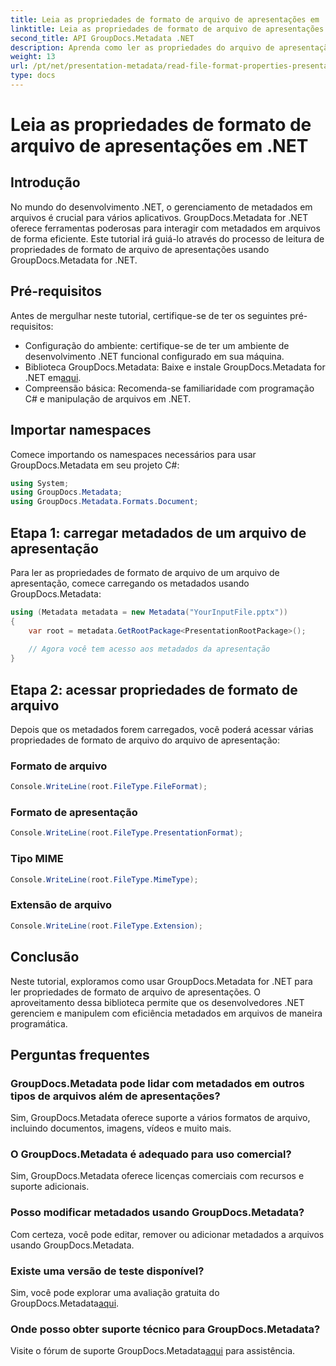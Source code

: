 ```yaml
---
title: Leia as propriedades de formato de arquivo de apresentações em .NET
linktitle: Leia as propriedades de formato de arquivo de apresentações em .NET
second_title: API GroupDocs.Metadata .NET
description: Aprenda como ler as propriedades do arquivo de apresentação no .NET usando GroupDocs.Metadata. Acesse detalhes do formato do arquivo programaticamente.
weight: 13
url: /pt/net/presentation-metadata/read-file-format-properties-presentations/
type: docs
---
```

# Leia as propriedades de formato de arquivo de apresentações em .NET

## Introdução
No mundo do desenvolvimento .NET, o gerenciamento de metadados em arquivos é crucial para vários aplicativos. GroupDocs.Metadata for .NET oferece ferramentas poderosas para interagir com metadados em arquivos de forma eficiente. Este tutorial irá guiá-lo através do processo de leitura de propriedades de formato de arquivo de apresentações usando GroupDocs.Metadata for .NET.
## Pré-requisitos
Antes de mergulhar neste tutorial, certifique-se de ter os seguintes pré-requisitos:
- Configuração do ambiente: certifique-se de ter um ambiente de desenvolvimento .NET funcional configurado em sua máquina.
-  Biblioteca GroupDocs.Metadata: Baixe e instale GroupDocs.Metadata for .NET em[aqui](https://releases.groupdocs.com/metadata/net/).
- Compreensão básica: Recomenda-se familiaridade com programação C# e manipulação de arquivos em .NET.

## Importar namespaces
Comece importando os namespaces necessários para usar GroupDocs.Metadata em seu projeto C#:
```csharp
using System;
using GroupDocs.Metadata;
using GroupDocs.Metadata.Formats.Document;
```
## Etapa 1: carregar metadados de um arquivo de apresentação
Para ler as propriedades de formato de arquivo de um arquivo de apresentação, comece carregando os metadados usando GroupDocs.Metadata:
```csharp
using (Metadata metadata = new Metadata("YourInputFile.pptx"))
{
    var root = metadata.GetRootPackage<PresentationRootPackage>();
    
    // Agora você tem acesso aos metadados da apresentação
}
```
## Etapa 2: acessar propriedades de formato de arquivo
Depois que os metadados forem carregados, você poderá acessar várias propriedades de formato de arquivo do arquivo de apresentação:
### Formato de arquivo
```csharp
Console.WriteLine(root.FileType.FileFormat);
```
### Formato de apresentação
```csharp
Console.WriteLine(root.FileType.PresentationFormat);
```
### Tipo MIME
```csharp
Console.WriteLine(root.FileType.MimeType);
```
### Extensão de arquivo
```csharp
Console.WriteLine(root.FileType.Extension);
```

## Conclusão
Neste tutorial, exploramos como usar GroupDocs.Metadata for .NET para ler propriedades de formato de arquivo de apresentações. O aproveitamento dessa biblioteca permite que os desenvolvedores .NET gerenciem e manipulem com eficiência metadados em arquivos de maneira programática.

## Perguntas frequentes
### GroupDocs.Metadata pode lidar com metadados em outros tipos de arquivos além de apresentações?
Sim, GroupDocs.Metadata oferece suporte a vários formatos de arquivo, incluindo documentos, imagens, vídeos e muito mais.
### O GroupDocs.Metadata é adequado para uso comercial?
Sim, GroupDocs.Metadata oferece licenças comerciais com recursos e suporte adicionais.
### Posso modificar metadados usando GroupDocs.Metadata?
Com certeza, você pode editar, remover ou adicionar metadados a arquivos usando GroupDocs.Metadata.
### Existe uma versão de teste disponível?
 Sim, você pode explorar uma avaliação gratuita do GroupDocs.Metadata[aqui](https://releases.groupdocs.com/).
### Onde posso obter suporte técnico para GroupDocs.Metadata?
 Visite o fórum de suporte GroupDocs.Metadata[aqui](https://forum.groupdocs.com/c/metadata/14) para assistência.